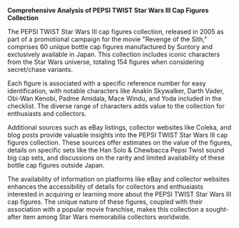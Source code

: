 **Comprehensive Analysis of PEPSI TWIST Star Wars III Cap Figures Collection**

The PEPSI TWIST Star Wars III cap figures collection, released in 2005 as part of a promotional campaign for the movie "Revenge of the Sith," comprises 60 unique bottle cap figures manufactured by Suntory and exclusively available in Japan. This collection includes iconic characters from the Star Wars universe, totaling 154 figures when considering secret/chase variants.

Each figure is associated with a specific reference number for easy identification, with notable characters like Anakin Skywalker, Darth Vader, Obi-Wan Kenobi, Padme Amidala, Mace Windu, and Yoda included in the checklist. The diverse range of characters adds value to the collection for enthusiasts and collectors.

Additional sources such as eBay listings, collector websites like Coleka, and blog posts provide valuable insights into the PEPSI TWIST Star Wars III cap figures collection. These sources offer estimates on the value of the figures, details on specific sets like the Han Solo & Chewbacca Pepsi Twist sound big cap sets, and discussions on the rarity and limited availability of these bottle cap figures outside Japan.

The availability of information on platforms like eBay and collector websites enhances the accessibility of details for collectors and enthusiasts interested in acquiring or learning more about the PEPSI TWIST Star Wars III cap figures. The unique nature of these figures, coupled with their association with a popular movie franchise, makes this collection a sought-after item among Star Wars memorabilia collectors worldwide.